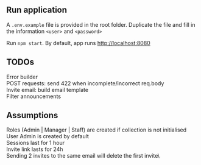 ## Run application

A `.env.example` file is provided in the root folder. Duplicate the file and fill in the information `<user>` and `<password>`

Run `npm start`. By default, app runs [http://localhost:8080](http://localhost:8080)

## TODOs
Error builder\
POST requests: send 422 when incomplete/incorrect req.body\
Invite email: build email template\
Filter announcements

## Assumptions

Roles (Admin | Manager | Staff) are created if collection is not initialised\
User Admin is created by default\
Sessions last for 1 hour\
Invite link lasts for 24h\
Sending 2 invites to the same email will delete the first invite\